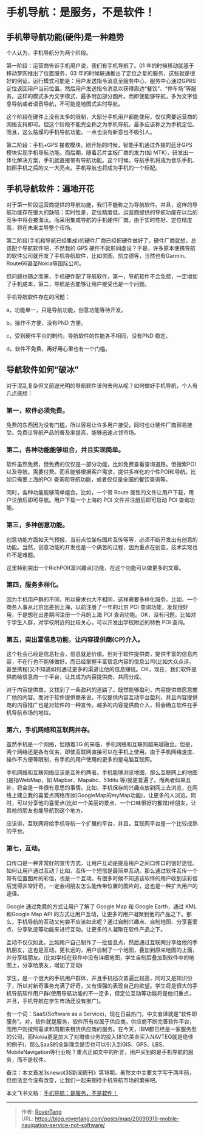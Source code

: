 # 手机导航：是服务，不是软件！


## 手机带导航功能(硬件)是一种趋势

个人认为，手机导航分为两个阶段。

第一阶段：运营商告诉手机用户说，我们有手机导航了。01 年的时候移动就基于移动梦网推出了位置服务，03 年的时候联通推出了定位之星的服务，这些就是很好的例证。运行模式可能是：用户发送指令消息至服务中心，服务中心通过GPRS定位返回用户当前位置。然后用户发送指令消息以获得周边“餐饮”、“停车场”等服务。这样的模式多为文字模式，最多附加部分图片。而即使能够导航，多为文字信息导航或者语音导航，不可能是地图式实时导航。

这个阶段在硬件上没有太多的限制，大部分手机用户都能使用，仅仅需要运营商的网络支持即可。但这个阶段不能完全称之为手机导航，最多应该称之为手机定位。而且，这么枯燥的手机导航功能，一点也没有新意也不吸引人。

第二阶段：手机&#43;GPS 接收模块。刚开始的时候，智能手机通过外接的蓝牙GPS 模块实现手机导航功能。而后期，随着芯片主板厂商的发力(如 MTK)，研发出一体化解决方案，手机就直接带有导航功能。这个时候，导航手机将成为音乐手机、拍照手机之后的又一大亮点。手机导航也将成为手机的一个标配。

## 手机导航软件：遍地开花

对于第一阶段运营商提供的导航功能，我们不能称之为导航软件。并且，这样的导航功能存在很大的缺陷：实时性差，定位精度低。运营商提供的导航功能在以后的竞争中将会被淘汰。而采用集成导航的手机硬件厂商，由于实时性好、定位精度高，将在未来主导整个市场。

第二阶段(手机和导航已经集成)的硬件厂商已经把硬件做好了，硬件厂商就想，总该配个导航软件吧，不然我的 GPS 硬件不就形同虚设？于是，许多原本便携导航的软件公司就开发了手机导航软件，比如灵图、凯立德等，当然也有Garmin、Route66甚至Nokia等国际公司。

但问题也随之而来，手机硬件配了导航软件，第一，导航软件不会免费，一定增加了手机成本，第二，导航是否能够让用户接受也是一个问题。

手机导航软件存在的问题：

a，功能单一，只是导航功能，创意功能等待开发。

b，操作不方便，没有PND 方便。

c，受到硬件平台的制约，导航软件的性能各不相同，没有PND 稳定。

d，软件不免费，再好用心里也有一个门槛。

## 导航软件如何“破冰”

对于混乱复杂但又前途光明的导航软件该何去何从呢？如何做好手机导航，个人有几点感想：

### 第一，软件必须免费。

免费的东西因为没有门槛，所以容易让许多用户接受，同时也让硬件厂商容易接受。免费让导航产品的普及率提高，能够迅速占领市场。

### 第二，各种功能能够组合，并且实现简单。

软件虽然免费，但免费的仅仅是一部分功能，比如免费查看查询道路。但搜索POI 以及导航，需要付费。而且能够根据客户需求，提供多样化的个性POI和导航。比如只需要上海的POI 查询和导航功能，或者仅仅是全国的餐饮查询等。

同时，各种功能能够简单组合。比如，一个带 Route 属性的文件让用户下载，用户注册后即可导航。用户下载一个上海的 POI 文件并注册后即可启动 POI 查询功能。

### 第三，多种创意功能。

创意功能方面如天气预报、当前点位坐标图片互传等等，必须不断开发出有创意的功能。当然，创意功能的开发也是一个痛苦的过程，因为重点在创意，技术实现也许不是难题。

这里特别突出一个RichPOI(富兴趣点)功能，在这个功能可以做更多的文章。

### 第四，服务多样化。

因为手机用户群的不同，所以需求也大不相同，这样需要多样化服务。比如，一个商务人事从北京出差到上海，以前注册了一年的北京 POI 查询功能，发现很好用，于是想在出差期间注册一个月的上海 POI 查询功能。OK，没有问题。比如对于学生人群，对学校附近的比较关心，可以开发出学校附近的特色 POI 查询。

### 第五，突出富信息功能，让内容提供商(CP)介入。

这个社会已经是信息社会，信息就是价值。但对于软件提供商，提供丰富的信息内容，不在行也不能够做好。而已经掌握丰富信息内容的信息公司(比如大众点评，甚至携程)又不知道如何通过更多的渠道让他的信息赚钱。OK，现在，我们软件提供商给信息商一个平台，让其成为内容提供商，共同分成。

对于内容提供商，又找到了一条盈利的道路了。既然能够盈利，内容提供商愿意推广他的内容。而对于软件提供商来说，不仅提供内容互动平台盈利，并且内容提供商的内容推广也是对软件的一种宣传。越多的内容提供商介入，将会确立软件在手机导航市场的地位。

### 第六，手机网络和互联网并存。

虽然手机是一个网络，但随着3G 的来临，手机网络和互联网越来越融合。但是，两个网络还是各有优劣，即使互联网直接可以在手机上使用。由于手机网络速度、操作不方便等限制，有手机的用户使用的更多的是电脑互联网。

手机网络和互联网络应该是互补的两者。手机能够浏览地图，那么互联网上的地图(是指WebMap，如 Mapbar、Mapabc、51ditu 等)就更普遍了。而两者如果互补，将会是一件很有意思的事情。比如，手机保存的兴趣点放到网上去浏览，在网络上建立我的喜爱点网络库(如GoogleMap的myMap功能)，让更多的人浏览。同时，可以分享他的喜爱点(比如一个美丽的景点、一个口味很好的餐馆)给朋友，让其他的朋友也能导航到这个地方。

应该讲，互联网将给手机导航一个扩展的平台，并且，互联网平台是一个比较成熟的平台。

### 第七，互动。

口传口是一种非常好的宣传方式，让用户互动是提高用户之间口传口的很好途径。如何让用户通过互动？比如，互传一个短信是最简单互动。那么通过软件互传一个带有位置图片的彩信，也是一个互动。有很多时候不知道该软件的用户收到该彩信后觉得非常好奇，一定会问朋友怎么能传带位置的图片的，这也是一种扩大用户的途径。

Google 通过免费的方式让用户了解了 Google Map 和 Google Earth，通过 KML和Google Map API 的方式让用户互动，让更多的用户凝聚到他的产品之下。那么，手机导航的互动又何尝不应该如此呢？通过自制兴趣点、自制地图、分享喜爱点、分享轨迹等功能来进行互动，让更多的人凝聚在软件产品之下。

互动不仅仅如此，比如用户自己制作了一批信息点，然后通过互联网分享给他的手机朋友，这也是互动。更长远的，用户自制了一个地图，叠加到原来地图的上面，并分享给朋友。(比如学校在软件中没有详细地图，学生自制后叠加到软件中的地图上，分享给朋友，增加了互动)

学生，是一个很大的手机用户群体，并且手机档次普遍比较高，同时又是知识份子，所以对新奇事务充满了好奇，又有很强的表现自己的欲望。学生将是很大的手机导航软件用户群(使用导航功能的不一定多，但定位互动等功能将是他们重点，并且，手机导航在学生市场还没有推广)。

有一个词：SaaS(Software as a Service)，现在日益热门，中文直译就是“软件即服务”。对，软件就是服务，软件所有权属于供应商，供应商不断完善软件平台，而用户则按照需求和周期来租赁供应商的服务。在今天，IBM都已经是一家服务型的公司，而Nokia更是加大了对增值业务的投入(81亿美金买入NAVTEQ就是绝佳的例子)，那么SaaS的全新理念是否也可以引入到GIS、GPS、LBS、MobileNavigation等行业呢？重点正如文中的所言，用户买到的是手机导航的服务，而不是软件。

备注：本文首发3snews《3S新闻周刊》第18期。虽然文中主要文字写于两年前，但想法至今没有改变，让我们一起来期待手机导航市场的繁荣吧。

本文飞书文档：[手机导航：是服务，不是软件！](https://rovertang.feishu.cn/docx/doxcnFtt5TIb1BrHwCsHFsrMeQg)


---

> 作者: [RoverTang](https://rovertang.com)  
> URL: https://blog.rovertang.com/posts/map/20090316-mobile-navigation-service-not-software/  

